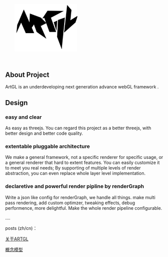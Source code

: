 
<img  src="./artgl.svg" style="margin:30px; width: 200px"></img>


## About Project

ArtGL is an underdeveloping next generation advance webGL framework .

## Design

### easy and clear

As easy as threejs. You can regard this project as a better threejs, with better design and better code quality.

### extentable pluggable architecture

We make a general framework, not a specific renderer for specific usage, or a general renderer that hard to extent features. You can easily customize it to meet you real needs; By supporting of multiple levels of render abstraction, you can even replace whole layer level implementation.

### declaretive and powerful render pipline by renderGraph

Write a json like config for renderGraph, we handle all things. make multi pass rendering, add custom optimzer, tweaking effects, debug performence, more delightful. Make the whole render pipeline configurable.

....

posts (zh/cn)：

[关于ARTGL](./design/about.md)

[概念模型](./design/concept.md)
